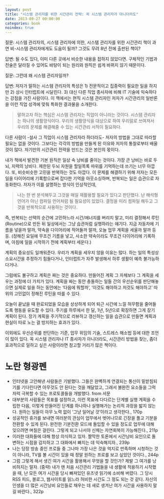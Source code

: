 ```yaml
---
layout: post
title: "시스템 관리자를 위한 시간관리 전략: 꼭 시스템 관리자가 아니더라도"
date: 2013-09-27 00:00:00
categories: book
noindex: true
---
```


질문: 시스템 관리자의, 시스템 관리자에 의한, 시스템 관리자를 위한 시간관리 책이 과연 비-시스템 관리자에게도 도움이 될까? 그것도 무려 8년 전에 출판된 책이?

답변: 될 수도 있다, 이미 다른 곳에서 비슷한 내용을 접하지 않았다면. 구체적인 기법과 전술은 달라질 수 있어도 바탕이 되는 원리와 원칙은 쉽게 바뀌지 않기 때문이다.

질문: 그런데 왜 시스템 관리자일까?

답변: 저자가 말하는 시스템 관리자의 특성은 1) 전문적이고 집중력이 필요한 일을 하지만 2) 상시 인터럽트에 시달린다. 3) 대신 다른 직업 종사자에 비해 IT 기술에 익숙하다는 강점을 가진 사람이다. 이 책에서는 현직 시스템 관리자인 저자가 시간관리의 일반론을 이런 직업 성격에 맞춰 특화한 결과물을 소개한다.

> 말하고자 하는 핵심은 시스템 관리자는 직업이 아니라는 것이다. 시스템 관리자는 하나의 생활양식이다. 우리의 생활양식을 대상으로 하여 우리말로 쓰여져서 우리의 문제를 해결해줄 수 있는 시간관리 서적이 필요하다.

다른 사람이 -설사 그 직업이 시스템 관리자라 하더라도- 저자의 방법을 그대로 따라할 필요는 없을 것이다. 그보다는 각각의 방법을 만들게 된 이유와 저자의 통찰로부터 배울 것이 많다. 자기만의 시간관리 전략을 만드는 것은 본인의 몫이다.

내가 책에서 발견한 기본 원칙은 일상 속 낭비를 줄이는 것이다. 가장 큰 낭비는 바로 두뇌, 지력의 낭비다. 제한된 두뇌 자원을 할일목록 따위를 기억하는데 쓰기는 너무 아깝다. 또, 비슷비슷한 고민을 반복하는 것도 아깝다. 이 문제를 해결하기 위해 저자는 모든 일을 다이어리에 기록함으로써 잡다한 기억을 아웃소싱하며, 반복되는 일은 습관으로 자동화한다. 저자가 이를 설명하는 방식이 인상적인데,

> 나는 한 번 분석해두고 그것을 매일 재활용할 필요가 있다고 판단했다. 난 해석형 언어가 아닌 컴파일 언어처럼 될 필요성이 있었다. 결정을 미리 컴파일 해두고 그것을 반복적으로 사용하는 것이다.

즉, 반복되는 선택의 순간에 고민하느라 시간/에너지를 버리지 말고, 미리 결정해서 루틴(Routine)으로 만든 뒤 일상에서는 그냥 습관처럼 실행하라는 얘기다. 지금 자동차에 기름을 넣을까 말까, 약속을 다이어리에 적어둘까 말까, 오늘 업무 계획을 세울까 말까 등등. (정해진 요일에 무조건 기름을 넣고, 사소한 약속이라도 무조건 다이어리에 기록하며, 아침에 일을 시작하기 전에 계획부터 세운다.)

계획의 중요성도 일깨워준다. 우리가 계획을 세우지 않을 이유는 많다. 하는 일의 특성상 소요시간을 추정하기 힘들다거나, 인터럽트가 자주 발생해서 하루 생활이 예측 불가능하다거나.

그럼에도 불구하고 계획은 짜는 것은 중요하다. 만들어진 계획 그 자체보다 그 계획을 세우는 과정에 더 가치가 있다. 계획을 짜는 동안 충돌하는 일들 간의 우선순위를 판단해놓으면 실제로 일을 하는 동안에는 ‘다음에 뭐할까’, ‘이것도 해야하고 저것도 해야하고’ 따위의 고민없이 정해진 루틴을 따를 수 있다.

오늘이 끝났을 때 완료되었을 모습을 상상하게 되어 퇴근 시간에 느낄 허무함을 줄어들도록 행동을 유도할 수 있다. 주기를 하루에서 한 달, 1년, 5년으로 확장하면 그게 장기 계획이 된다. 장기 계획을 주기적으로 리뷰하고 갱신하는 일을 습관으로 만들면 계획과 현실이 따로 노는 걸 방지하는 효과가 있다.

이외에도 우선순위를 판단하는 기준, 업무 위임의 기술, 스트레스 해소법 등에 대한 조언이 많이 있다. 꼭 시스템 관리자나 IT 종사자가 아니더라도, 시간관리 방법을 찾는, 좀더 효과적으로 일하고 싶은 사람이라면 참고할 거리가 많은 책이다.

# 노란 형광펜

- 인터넷을 고안해낸 사람들은 기발했다. 그들은 완벽하게 연결되는 통신이 밑받침되기를 기다린다면 아무것도 안 된다는 것을 깨달았고, 그래서 불완전 요소들을 그럭저럭 극복할 수 있는 프로토콜들을 개발했다. from 서문
- 대부분의 사람들은 목표를 설정하고, 이런 목표에 다다르는 단계별 실행 계획을 수립한 다음, 이렇게 만들어진 단계를 하나하나 실행해가는 논리적 과정을 밟지 않는다. 원하는 일들이 아무 노력 없이 ‘그냥 일어날 것’이라고 생각한다., 170p
- 성공적인 휴가를 보내면 여러분의 관심이 업무에서 벗어나므로 긴장을 풀고 기분을 전환할 수 있게 된다. 완전한 기분전환 모드에 돌입할 수 있을 정도로 업무에 대해 잊으려면 며칠은 걸린다. 그렇게 되고 나서야 신체는 자연회복이 가능해진다., 211p
- 이러한 대화들에 대해 항상 의식하고 있자. 짤막한 토론에서 시간낭비 요인으로 돌변하는 시점을 감지하고 그 대화에서 빠지는 데 익숙해지자., 239p
- 나는 당장 방송 중인 프로들 중 그나마 가장 나은 것을 억지로 만족하며 시청하는 것이 아니라, TV를 볼 시간이 있을 때 정말 원하는 프로를 보고 싶었던 것이다., 244p
- 그럼 그렇게 해서 생긴 여가 시간을 활용해서 무엇을 할 것인가? 제발 그 여가를 낭비하지는 말자. (중략) 내가 맨 처음 시간관리 기법들을 내 생활에 적용하기 시작했을 때, 난 모든 여가 시간을 당시 빠져있던 유즈넷 읽기에 소비해 버렸다. 그 당시 RSS 피드, 블로그, 웹사이트를 읽느라 허비한 시간도 그 정도 되는 것 같다. 자신의 인생을 더 많은 시간낭비 요인들로 채우는 데 새로 생겨난 여가 시간을 사용하지 말길 바란다., 322p